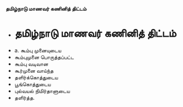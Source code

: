 **தமிழ்நாடு மாணவர் கணினித் திட்டம்**
- # தமிழ்நாடு மாணவர் கணினித் திட்டம்
- a. கூம்பு முனையுடைய
- கூம்புமுனை பொருத்தப்பட்ட
- கூம்பு வடிவான
- கூர்முனை வாய்ந்த
- தளிர்க்கொத்துடைய
- பூங்கொத்துடைய
- புல்வயல் நிமிர்தாளுடைய
- தளிர்த்த.

